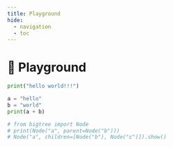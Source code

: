 ```yaml
---
title: Playground
hide:
  - navigation
  - toc
---
```


# 🎡️ Playground

```py play
print("hello world!!!")

a = "hello"
b = "world"
print(a + b)

# from bigtree import Node
# print(Node("a", parent=Node("b")))
# Node("a", children=[Node("b"), Node("c")]).show()
```

